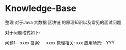 # Knowledge-Base
整理 对于Java 大数据 区块链 的原理知识以及常见的面试问题


对于问题格式如下:

问题1:     xxxx
答案:      xxxx
原理相关:   xxx
应用场景:   YYY
